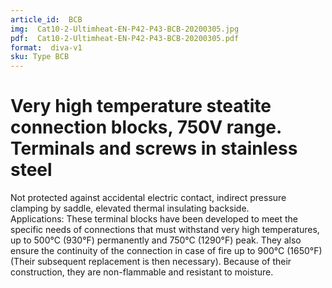```yaml
---
article_id:  BCB
img:  Cat10-2-Ultimheat-EN-P42-P43-BCB-20200305.jpg
pdf:  Cat10-2-Ultimheat-EN-P42-P43-BCB-20200305.pdf
format:  diva-v1
sku: Type BCB
---
```

# Very high temperature steatite connection blocks, 750V range. Terminals and screws in stainless steel

Not protected against accidental electric contact, indirect pressure clamping 
by saddle, elevated thermal insulating backside.  
Applications: These terminal blocks have been developed to meet the specific 
needs of connections that must withstand very high temperatures, 
up to 500°C (930°F) permanently and 750°C (1290°F) peak. They also ensure 
the continuity of the connection in case of fire up to 900°C (1650°F) 
(Their subsequent replacement is then necessary). Because of their construction, 
they are non-flammable and resistant to moisture.  

